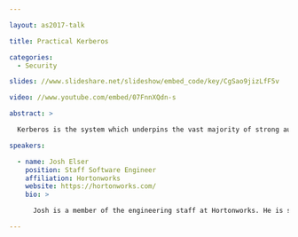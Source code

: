 ```yaml
---

layout: as2017-talk

title: Practical Kerberos

categories:
  - Security

slides: //www.slideshare.net/slideshow/embed_code/key/CgSao9jizLfF5v

video: //www.youtube.com/embed/07FnnXQdn-s

abstract: >

  Kerberos is the system which underpins the vast majority of strong authentication across the Apache Hadoop application stack. Kerberos errors have brought many to their knees and it is often referred to as “black magic” or “the dark arts”; a long-standing joke that there are so few who understand how it works. This talk will cover the types of problems that Kerberos solves and doesn’t solve for Accumulo, decrypt some jargon on related libraries and technology that enable Kerberos authentication in Accumulo and Hadoop, and distill some basic takeaways designed to ease users in developing an application that can securely communicate with a “kerberized” Accumulo installation.

speakers:

  - name: Josh Elser
    position: Staff Software Engineer
    affiliation: Hortonworks
    website: https://hortonworks.com/
    bio: >

      Josh is a member of the engineering staff at Hortonworks. He is strong advocate for open source software, taking an active role in the Apache Software Foundation. Josh enjoys working on distributed system problems, and regularly contributes to many Apache projects, most frequently to Accumulo, Calcite, HBase, Phoenix, and Slider. He holds a Bachelor's degree in Computer Science from Rensselaer Polytechnic Institute.

---
```

